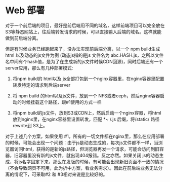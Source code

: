 # Web 部署

对于一个前后端的项目，最好是前后端用不同的域名，这样前端项目可以完全放在S3等静态网站上，往后端转发请求的时候，可以直接输入后端的域名。这样就能做到前后端分离。

但是有时候业务已经跑起来了，没办法实现前后端分离，以一个 npm build生成 html 以及动态的js文件为例 (动态js指的是js 文件名为 abc.HASH.js，之所以文件名中间有个hash值，是为了在生成新的js文件时候CDN回源)，同时后端还有一个server应用，那么有几种部署模式:

1. 将npm build的 html以及 js全部打包到一个nginx容器里，在nginx容器里配置转发特定的请求到后端server

2. 将 npm build 的html以及js文件，放到一个 NFS或者ceph，然后nginx容器启动的时候挂载这个路径，跟#1使用的方式一样
3. 将npm build的js文件，放到S3或CDN上，然后启动一个nginx容器，将html放到nginx里，在nginx容器里设置转发，匹配 *~ /.js 后缀，将/static/ 路径rewrite到 S3上。

对于上述几个方案，如果使用 #1，所有的一切文件都在nginx里，那么在应用部署的时候，可能会出现一个问题：由于js是动态生成的，每次js文件都不一样，当浏览器访问html，获得的是新的js路径，但浏览器再发一个请求，可能会访问到旧容器，旧容器里没有新的js文件，就出现404报错。反之亦然。如果关闭 js的动态生成，将js名字固定下来，那么在发版的时候，有可能会出现新旧页面不一致的情况（不会导致网页不可用，此为折中方案，看业务需求）。因此在前后端业务无法分离的情况下，可采取#2 和 #3相对来说是比较好的。

